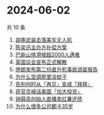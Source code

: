 # 2024-06-02

共 10 条

<!-- BEGIN ZHIHUSEARCH -->
<!-- 最后更新时间 Sun Jun 02 2024 11:12:51 GMT+0800 (China Standard Time) -->
1. [胡塞武装击落美军无人机](https://www.zhihu.com/search?q=胡塞武装击落美军无人机)
1. [陈奕迅主办方补偿方案](https://www.zhihu.com/search?q=陈奕迅主办方补偿方案)
1. [巴新山体滑坡超2000人遇难](https://www.zhihu.com/search?q=巴新山体滑坡超2000人遇难)
1. [英国议会宣布正式解散](https://www.zhihu.com/search?q=英国议会宣布正式解散)
1. [伊朗发布第二份直升机事故调查报告](https://www.zhihu.com/search?q=伊朗发布第二份直升机事故调查报告)
1. [为什么空调房里没蚊子](https://www.zhihu.com/search?q=为什么空调房里没蚊子)
1. [告别何时从「再见」变成「拜拜」](https://www.zhihu.com/search?q=告别何时从「再见」变成「拜拜」)
1. [菲官员喊话美国「加大投资」](https://www.zhihu.com/search?q=菲官员喊话美国「加大投资」)
1. [钟薛高创始人直播卖红薯还债](https://www.zhihu.com/search?q=钟薛高创始人直播卖红薯还债)
1. [为什么很多公司都卡35岁](https://www.zhihu.com/search?q=为什么很多公司都卡35岁)
<!-- END ZHIHUSEARCH -->
